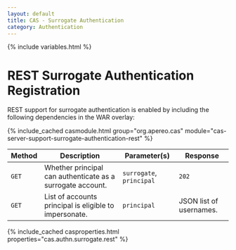 ```yaml
---
layout: default
title: CAS - Surrogate Authentication
category: Authentication
---
```

{% include variables.html %}


# REST Surrogate Authentication Registration

REST support for surrogate authentication is enabled by including the following dependencies in the WAR overlay:

{% include_cached casmodule.html group="org.apereo.cas" module="cas-server-support-surrogate-authentication-rest" %}

| Method | Description                                                | Parameter(s)             | Response                |
|--------|------------------------------------------------------------|--------------------------|-------------------------|
| `GET`  | Whether principal can authenticate as a surrogate account. | `surrogate`, `principal` | `202`                   |
| `GET`  | List of accounts principal is eligible to impersonate.     | `principal`              | JSON list of usernames. |

{% include_cached casproperties.html properties="cas.authn.surrogate.rest" %}
